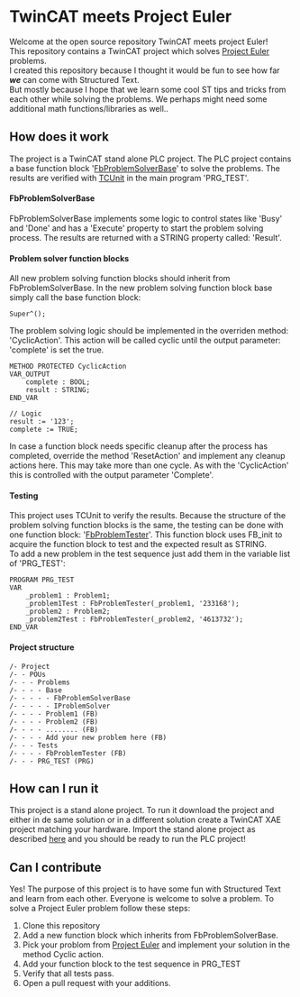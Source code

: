 # TwinCAT meets Project Euler
Welcome at the open source repository TwinCAT meets project Euler!  
This repository contains a TwinCAT project which solves [Project Euler](https://projecteuler.net/) problems.  
I created this repository because I thought it would be fun to see how far _**we**_ can come with Structured Text.  
But mostly because I hope that we learn some cool ST tips and tricks from each other while solving the problems. We perhaps might need some additional math functions/libraries as well..

## How does it work
The project is a TwinCAT stand alone PLC project. The PLC project contains a base function block '[FbProblemSolverBase](ProjectEuler/POUs/Problems/Base/FbProblemSolverBase.TcPOU)' to solve the problems. The results are verified with [TCUnit](https://tcunit.org) in the main program 'PRG_TEST'.

#### FbProblemSolverBase
FbProblemSolverBase implements some logic to control states like 'Busy' and 'Done' and has a 'Execute' property to start the  problem solving process. The results are returned with a STRING property called: 'Result'.

#### Problem solver function blocks
All new problem solving function blocks should inherit from FbProblemSolverBase. In the new problem solving function block base simply call the base function block:
```
Super^();
```

The problem solving logic should be implemented in the overriden method: 'CyclicAction'. This action will be called cyclic until the output parameter: 'complete' is set the true.
```
METHOD PROTECTED CyclicAction
VAR_OUTPUT
    complete : BOOL;
    result : STRING;
END_VAR
```
```
// Logic
result := '123';
complete := TRUE;
```
In case a function block needs specific cleanup after the process has completed, override the method 'ResetAction' and implement any cleanup actions here. This may take more than one cycle. As with the 'CyclicAction' this is controlled with the output parameter 'Complete'.

#### Testing
This project uses TCUnit to verify the results. Because the structure of the problem solving function blocks is the same, the testing can be done with one function block: '[FbProblemTester](ProjectEuler/POUs/Tests/FbProblemTester.TcPOU)'. This function block uses FB_init to acquire the function block to test and the expected result as STRING.  
To add a new problem in the test sequence just add them in the variable list of 'PRG_TEST':
```
PROGRAM PRG_TEST
VAR
    _problem1 : Problem1;
    _problem1Test : FbProblemTester(_problem1, '233168');
    _problem2 : Problem2;
    _problem2Test : FbProblemTester(_problem2, '4613732');
END_VAR
```

#### Project structure
```
/- Project
/- - POUs
/- - - Problems
/- - - - Base
/- - - - - FbProblemSolverBase
/- - - - - IProblemSolver
/- - - - Problem1 (FB)
/- - - - Problem2 (FB)
/- - - - ........ (FB)
/- - - - Add your new problem here (FB)
/- - - Tests
/- - - - FbProblemTester (FB)
/- - - PRG_TEST (PRG)  
```
## How can I run it
This project is a stand alone project. To run it download the project and either in de same solution or in a different solution create a TwinCAT XAE project matching your hardware. Import the stand alone project as described [here](https://infosys.beckhoff.com/english.php?content=../content/1033/tc3_plc_intro/4278074763.html&id=) and you should be ready to run the PLC project!

## Can I contribute
Yes! The purpose of this project is to have some fun with Structured Text and learn from each other. Everyone is welcome to solve a problem.
To solve a Project Euler problem follow these steps:
 1. Clone this repository
 2. Add a new function block which inherits from FbProblemSolverBase.
 3. Pick your problom from [Project Euler](https://projecteuler.net/) and implement your solution in the method Cyclic action.
 4. Add your function block to the test sequence in PRG_TEST
 5. Verify that all tests pass.
 6. Open a pull request with your additions.
